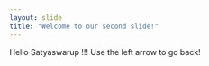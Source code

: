 ```yaml
---
layout: slide
title: "Welcome to our second slide!"
---
```

Hello Satyaswarup !!!
Use the left arrow to go back!
